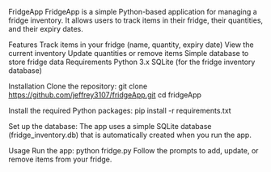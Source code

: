 FridgeApp
FridgeApp is a simple Python-based application for managing a fridge inventory. It allows users to track items in their fridge, their quantities, and their expiry dates.

Features
Track items in your fridge (name, quantity, expiry date)
View the current inventory
Update quantities or remove items
Simple database to store fridge data
Requirements
Python 3.x
SQLite (for the fridge inventory database)

Installation
Clone the repository:
git clone https://github.com/jeffrey3107/fridgeApp.git
cd fridgeApp

Install the required Python packages:
pip install -r requirements.txt


Set up the database:
The app uses a simple SQLite database (fridge_inventory.db) that is automatically created when you run the app.

Usage
Run the app:
python fridge.py
Follow the prompts to add, update, or remove items from your fridge.
